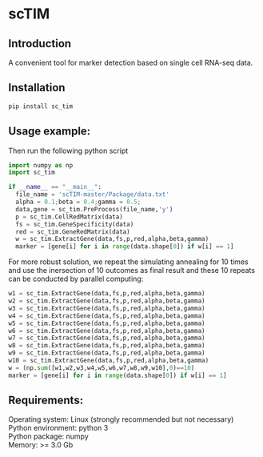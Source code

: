# scTIM
## Introduction
A convenient tool for marker detection based on single cell RNA-seq data. <br>

## Installation

```bash
pip install sc_tim
```

## Usage example:

Then run the following python script
```python
import numpy as np
import sc_tim

if __name__ == "__main__":                                                  ### This command is necessary for Windows System
  file_name = 'scTIM-master/Package/data.txt'                               ### Defining file name
  alpha = 0.1;beta = 0.4;gamma = 0.5;                                       ### Setting Parameters
  data,gene = sc_tim.PreProcess(file_name,'y')                              ### Preprocessing data
  p = sc_tim.CellRedMatrix(data)                                            ### Computing cell-cell distance matrix
  fs = sc_tim.GeneSpecificity(data)                                         ### Computing gene specificity
  red = sc_tim.GeneRedMatrix(data)                                          ### Computing gene-gene redundancy matrix
  w = sc_tim.ExtractGene(data,fs,p,red,alpha,beta,gamma)                    ### Identifying markers by simulating annealing
  marker = [gene[i] for i in range(data.shape[0]) if w[i] == 1]             ### Output the marker set
```
For more robust solution, we repeat the simulating annealing for 10 times and use the inersection of 10 outcomes as final result and these 10 repeats can be conducted by parallel computing:
```python
w1 = sc_tim.ExtractGene(data,fs,p,red,alpha,beta,gamma)
w2 = sc_tim.ExtractGene(data,fs,p,red,alpha,beta,gamma)
w3 = sc_tim.ExtractGene(data,fs,p,red,alpha,beta,gamma)
w4 = sc_tim.ExtractGene(data,fs,p,red,alpha,beta,gamma)
w5 = sc_tim.ExtractGene(data,fs,p,red,alpha,beta,gamma)
w6 = sc_tim.ExtractGene(data,fs,p,red,alpha,beta,gamma)
w7 = sc_tim.ExtractGene(data,fs,p,red,alpha,beta,gamma)
w8 = sc_tim.ExtractGene(data,fs,p,red,alpha,beta,gamma)
w9 = sc_tim.ExtractGene(data,fs,p,red,alpha,beta,gamma)
w10 = sc_tim.ExtractGene(data,fs,p,red,alpha,beta,gamma) 
w = (np.sum([w1,w2,w3,w4,w5,w6,w7,w8,w9,w10],0)==10)                       ### Intersection
marker = [gene[i] for i in range(data.shape[0]) if w[i] == 1]              ### Output the marker set
```

## Requirements:
Operating system: Linux (strongly recommended but not necessary) <br>
Python environment: python 3 <br>
Python package: numpy <br>
Memory: >= 3.0 Gb
